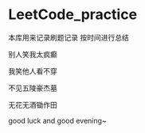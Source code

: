 # LeetCode_practice

本库用来记录刷题记录 按时间进行总结


别人笑我太疯癫

我笑他人看不穿

不见五陵豪杰墓

无花无酒锄作田

good luck and good evening~
                

